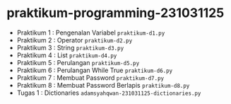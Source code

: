 # praktikum-programming-231031125

* Praktikum 1 : Pengenalan Variabel
  `praktikum-d1.py`
* Praktikum 2 : Operator
  `praktikum-d2.py`
* Praktikum 3 : String
  `praktikum-d3.py`
* Praktikum 4 : List
  `praktikum-d4.py`
* Praktikum 5 : Perulangan
  `praktikum-d5.py`
* Praktikum 6 : Perulangan While True
  `praktikum-d6.py`
* Praktikum 7 : Membuat Password
  `praktikum-d7.py`
* Praktikum 8 : Membuat Password Berlapis
  `praktikum-d8.py`
* Tugas 1 : Dictionaries
  `adamsyahqwan-231031125-dictionaries.py`
